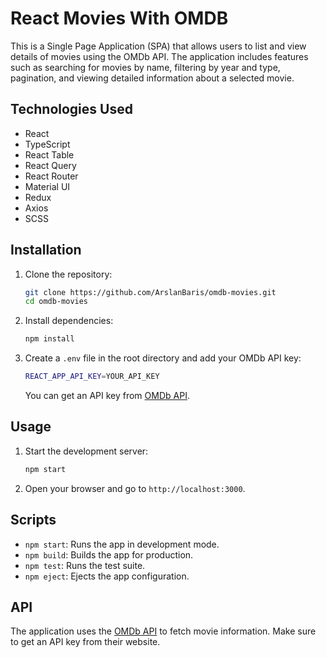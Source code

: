 # React Movies With OMDB 

This is a Single Page Application (SPA) that allows users to list and view details of movies using the OMDb API. The application includes features such as searching for movies by name, filtering by year and type, pagination, and viewing detailed information about a selected movie.

## Technologies Used

- React
- TypeScript
- React Table
- React Query
- React Router
- Material UI
- Redux
- Axios
- SCSS

## Installation

1. Clone the repository:

    ```sh
    git clone https://github.com/ArslanBaris/omdb-movies.git
    cd omdb-movies
    ```

2. Install dependencies:

    ```sh
    npm install
    ```

3. Create a `.env` file in the root directory and add your OMDb API key:

    ```sh
    REACT_APP_API_KEY=YOUR_API_KEY
    ```
    You can get an API key from [OMDb API](https://www.omdbapi.com/apikey.aspx).

## Usage

1. Start the development server:

    ```sh
    npm start
    ```

2. Open your browser and go to `http://localhost:3000`.

## Scripts

- `npm start`: Runs the app in development mode.
- `npm build`: Builds the app for production.
- `npm test`: Runs the test suite.
- `npm eject`: Ejects the app configuration.

## API

The application uses the [OMDb API](http://www.omdbapi.com/) to fetch movie information. Make sure to get an API key from their website.


